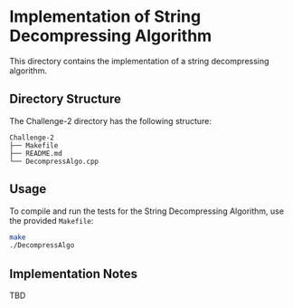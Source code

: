 # Implementation of String Decompressing Algorithm

This directory contains the implementation of a string decompressing algorithm.

## Directory Structure

The Challenge-2 directory has the following structure:
```
Challenge-2
├── Makefile
├── README.md
└── DecompressAlgo.cpp
```
## Usage

To compile and run the tests for the String Decompressing Algorithm, use the provided `Makefile`:

```bash
make
./DecompressAlgo
```

## Implementation Notes
TBD

